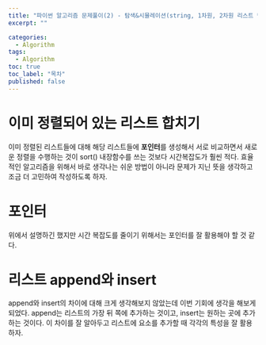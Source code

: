 ```yaml
---
title: "파이썬 알고리즘 문제풀이(2) - 탐색&시뮬레이션(string, 1차원, 2차원 리스트 탐색 )"
excerpt: ""

categories:
  - Algorithm
tags:
  - Algorithm
toc: true
toc_label: "목차"
published: false
---
```


# 이미 정렬되어 있는 리스트 합치기

이미 정렬된 리스트들에 대해 해당 리스트들에 **포인터**를 생성해서 서로 비교하면서 새로운 정렬을 수행하는 것이 sort() 내장함수를 쓰는 것보다 시간복잡도가 훨씬 적다. 효율적인 알고리즘을 위해서 바로 생각나는 쉬운 방법이 아니라 문제가 지닌 뜻을 생각하고 조금 더 고민하여 작성하도록 하자.

# 포인터

위에서 설명하긴 했지만 시간 복잡도를 줄이기 위해서는 포인터를 잘 활용해야 할 것 같다. 

# 리스트 append와 insert

append와 insert의 차이에 대해 크게 생각해보지 않았는데 이번 기회에 생각을 해보게 되었다. append는 리스트의 가장 뒤 쪽에 추가하는 것이고, insert는 원하는 곳에 추가하는 것이다. 이 차이를 잘 알아두고 리스트에 요소를 추가할 때 각각의 특성을 잘 활용하자. 